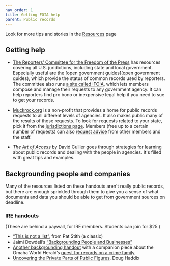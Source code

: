 ```yaml
---
nav_order: 1
title: Getting FOIA help
parent: Public records
---
```


Look for more tips and stories in the [Resources](tips) page


## Getting help

* [The Reporters’ Committee for the Freedom of the Press](https://rcfp.org) has resources covering all U.S. juridictions, including state and local government. Especially useful are the [open government guides](open government guides), which provide the status of common records used by reporters. The committee also runs [a site called iFOIA](https://www.ifoia.org/#!/), which lets members compose and manage their requests to any government agency. It can help reporters find pro bono or inexpensive legal help if you need to sue to get your records.

* [Muckrock.org](https://muckrock.org/) is a non-profit that provides a home for public records requests to all different levels of agencies. It also makes public many of the results of those requests. To look for requests related to your state, pick it from the [jurisdictions page](https://www.muckrock.com/place/). Members (free up to a certain number of requests) can also [request advice](https://www.muckrock.com/questions/) from other members and the staff.

*  [*The Art of Access*](https://www.amazon.com/Art-Access-Strategies-Acquiring-Records/dp/1604265507) by David Cullier goes through strategies for learning about public records and dealing with the people in agencies. It's filled with great tips and examples.

## Backgrounding people and companies
Many of the resources listed on these handouts aren't really public records, but there are enough sprinkled through them to give you a sense of what documents and data you should be able to get from government sources on deadline.

### IRE handouts
(These are behind a paywall, for IRE members. Students can join for $25.)

* [“This is not a list”](https://www.ire.org/resource-center/tipsheets/2529/), from Pat Stith (a classic)
* Jaimi Dowdell’s [“Backgrounding People and Businesses”](https://www.ire.org/resource-center/tipsheets/3358)
* [Another backgrounding handout](http://ire.org/resource-center/tipsheets/4215/download/?fileid=4177) with a companion piece about the Omaha World Herald’s [quest for records on a crime family](http://owh-projects.github.io/sandbox/levering/)
* [Uncovering the Private Parts of Public Figures](http://ire.org/resource-center/tipsheets/3716/), Doug Haddix
